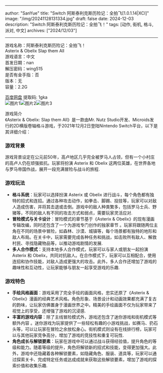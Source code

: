 
---
author: "SanYue"
title: "Switch 阿斯泰利克斯历险记：全拍飞[1.0.1.14|XCI]"
image: "/img/20241128131334.jpg"
draft: false
date: 2024-12-03
description: "Switch 阿斯泰利克斯历险记：全拍飞！"
tags: [动作, 街机, 格斗, 派对, 中文]
archives: ["2024/12/03"]

---

游戏名称：阿斯泰利克斯历险记：全拍飞！   
Asterix & Obelix Slap them All    
游戏语言：中文  
首发日期：nan  
解压密码：wing515  
是否有金手指：否  
版本：无   
容量：2.2G

[百度网盘](https://pan.baidu.com/s/10jLCDmYTKipxtLj-fhi6WA) 提取码: 1gka  
![图片1](/img/8af622.jpg)![图片2](/img/65887a.jpg)![图片3](/img/6b7786.jpg)  

游戏简介  
《Asterix & Obelix: Slap them All》是一款由Mr. Nutz Studio开发、Microids发行的2D横版卷轴格斗游戏，于2021年12月2日登陆Nintendo Switch平台，以下是其详细介绍：

### 游戏背景
游戏背景设定在公元前50年，高卢地区几乎完全被罗马人占领，但有一个小村庄的高卢人仍在顽强抵抗。玩家将扮演 Asterix 和 Obelix 这两位英雄，在世界各地与罗马帝国作战，展开一段充满冒险与战斗的旅程.

### 游戏玩法
- **格斗系统**：玩家可以选择扮演 Asterix 或 Obelix 进行战斗，每个角色都有独特的招式和连招。通过各种攻击动作，如拳击、脚踢、投技等，玩家可以对敌人造成伤害，并将其击退或击倒。游戏中的敌人种类繁多，包括罗马士兵、野猪等，不同的敌人有不同的攻击方式和弱点，需要玩家灵活应对.
- **冒险模式与关卡设计**：冒险模式的章节基于《Asterix & Obelix》的现有漫画专辑改编，同时还包含了一个为游戏专门创作的独家章节 。玩家将跟随两位主角在不同的场景中冒险，如森林、沙漠、城镇等，每个场景都有独特的地形和敌人布局。在关卡中，玩家需要完成各种任务和挑战，如击败所有敌人、解救村民、寻找隐藏物品等，以推动游戏剧情的发展.
- **多人合作模式**：支持本地多人合作模式，玩家可以与家人或朋友一起扮演 Asterix 和 Obelix，共同对抗敌人。在合作模式下，玩家可以互相配合，使用连招和协作技能，对敌人造成更强大的攻击。此外，多人合作还增加了游戏的趣味性和互动性，让玩家能够与朋友一起享受游戏的乐趣.

### 游戏特色
- **手绘风格画面**：游戏采用了完全手绘的画面风格，忠实还原了《Asterix & Obelix》漫画的经典艺术风格。角色形象、场景设计和动画效果都充满了复古的韵味，让玩家仿佛置身于漫画世界之中。精美的手绘画面不仅为玩家带来了视觉上的享受，还增强了游戏的沉浸感.
- **丰富的游戏内容**：除了主线冒险模式外，游戏还包含了迷你游戏和街机模式等额外内容 。迷你游戏为玩家提供了一些轻松有趣的小游戏挑战，如赛马、扔石头等，可以让玩家在冒险之余放松身心。街机模式则设有在线排行榜，玩家可以与其他玩家竞争高分，增加了游戏的竞技性和重复可玩性.
- **角色成长与解锁要素**：玩家在游戏中可以通过战斗获得经验值，提升角色的等级和能力。随着等级的提升，角色将解锁新的招式和技能，变得更加强大。此外，游戏中还隐藏着各种解锁要素，如隐藏角色、服装、道具等，玩家可以通过探索关卡、完成特定任务或达成成就来获取这些解锁要素，增加了游戏的探索价值和收集乐趣.
 
